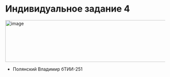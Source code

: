 # Индивидуальное задание 4
<img width="692" height="132" alt="image" src="https://github.com/user-attachments/assets/33873729-584d-45dd-82c5-e00371335dc6" />

- Полянский Владимир бТИИ-251
